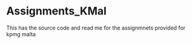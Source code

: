 # Assignments_KMal
This has the source code and read me for the assignmnets provided for kpmg malta 

